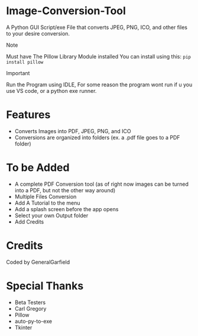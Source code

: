 # Image-Conversion-Tool


A Python GUI Script/exe File that converts JPEG, PNG, ICO, and other files to your desire conversion.

> [!NOTE]
> Must have The Pillow Library Module installed You can install using this:
>  `pip install pillow`

> [!IMPORTANT]
> Run the Program using IDLE, For some reason the program wont run if u you use VS code, or a python exe runner.

# Features
- Converts Images into PDF, JPEG, PNG, and ICO
- Conversions are organized into folders (ex. a .pdf file goes to a PDF folder)

# To be Added
- A complete PDF Conversion tool (as of right now images can be turned into a PDF, but not the other way around)
- Multiple Files Conversion
- Add A Tutorial to the menu
- Add a splash screen before the app opens
- Select your own Output folder
- Add Credits

# Credits
Coded by GeneralGarfield



# Special Thanks
- Beta Testers
- Carl Gregory
- Pillow
- auto-py-to-exe
- Tkinter






